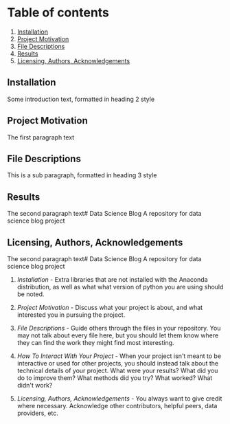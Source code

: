 
# Table of contents
1. [Installation](#Installation)
2. [Project Motivation](#Motivation)
3. [File Descriptions](#Descriptions)
4. [Results](#Results)
5. [Licensing, Authors, Acknowledgements](#Acknowledgements)

## Installation <a name="Installation"></a>
Some introduction text, formatted in heading 2 style

## Project Motivation <a name="Motivation"></a>
The first paragraph text

## File Descriptions <a name="Descriptions"></a>
This is a sub paragraph, formatted in heading 3 style

## Results <a name="Results"></a>
The second paragraph text# Data Science Blog
A repository for data science blog project

## Licensing, Authors, Acknowledgements <a name="Acknowledgements"></a>
The second paragraph text# Data Science Blog
A repository for data science blog project

1. *Installation* - Extra libraries that are not installed with the Anaconda distribution, as well as what what version of python you are using should be noted.

2. *Project Motivation* - Discuss what your project is about, and what interested you in pursuing the project.

3. *File Descriptions* - Guide others through the files in your repository. You may not talk about every file here, but you should let them know where they can find the work they might find most interesting.

4. *How To Interact With Your Project* - When your project isn't meant to be interactive or used for other projects, you should instead talk about the technical details of your project. What were your results? What did you do to improve them? What methods did you try? What worked? What didn't work?

5. *Licensing, Authors, Acknowledgements* - You always want to give credit where necessary. Acknowledge other contributors, helpful peers, data providers, etc.
